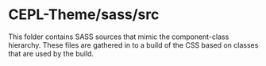 # CEPL-Theme/sass/src

This folder contains SASS sources that mimic the component-class hierarchy. These files
are gathered in to a build of the CSS based on classes that are used by the build.
